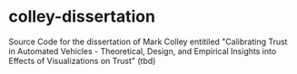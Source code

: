 # colley-dissertation
Source Code for the dissertation of Mark Colley entitiled "Calibrating Trust in Automated Vehicles - Theoretical, Design, and Empirical Insights into Effects of Visualizations on Trust" (tbd)
